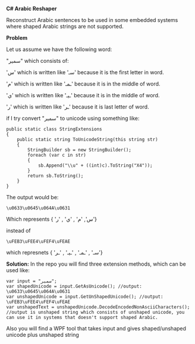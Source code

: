 **C# Arabic Reshaper**

Reconstruct Arabic sentences to be used in some embedded systems where shaped Arabic strings are not supported.

**Problem**

Let us assume we have the following word:

"سمير" which consists of:

'س' which is written like 'سـ' because it is the first letter in word.

'م' which is written like 'ـمـ' because it is in the middle of word.

'ي' which is written like 'ـيـ' because it is in the middle of word.

'ر' which is written like 'ـر' because it is last letter of word.

if I try convert "سمير" to unicode using something like:
```
public static class StringExtensions
{
    public static string ToUnicodeString(this string str)
    {
        StringBuilder sb = new StringBuilder();
        foreach (var c in str)
        {
            sb.Append("\\u" + ((int)c).ToString("X4"));
        }
        return sb.ToString();
    }
}
```
The output would be:

```\u0633\u0645\u064A\u0631```

Which represents { 'س', 'م' , 'ي' , 'ر'} 

instead of 

```\uFEB3\uFEE4\uFEF4\uFEAE ```

which represnets { 'سـ' , 'ـمـ' , 'ـيـ' , 'ـر'} 

**Solution:**
In the repo you will find three extension methods, which can be used like:
```
var input = "سمير";
var shapedUnicode = input.GetAsUnicode(); //output: \u0633\u0645\u064A\u0631
var unshapedUnicode = input.GetUnShapedUnicode(); //output: \uFEB3\uFEE4\uFEF4\uFEAE
var unshapedText = unshapedUnicode.DecodeEncodedNonAsciiCharacters(); //output is unshaped string which consists of unshaped unicode, you can use it in systems that doesn't support shaped Arabic.
```
Also you will find a WPF tool that takes input and gives shaped/unshaped unicode plus unshaped string 
